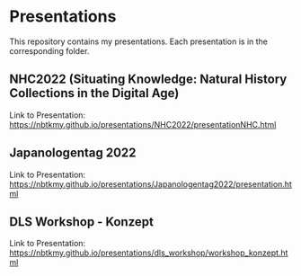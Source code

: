 # Presentations

This repository contains my presentations.
Each presentation is in the corresponding folder.

## NHC2022 (Situating Knowledge: Natural History Collections in the Digital Age)

Link to Presentation: https://nbtkmy.github.io/presentations/NHC2022/presentationNHC.html

## Japanologentag 2022 

Link to Presentation: https://nbtkmy.github.io/presentations/Japanologentag2022/presentation.html

## DLS Workshop - Konzept
Link to Presentation: https://nbtkmy.github.io/presentations/dls_workshop/workshop_konzept.html

